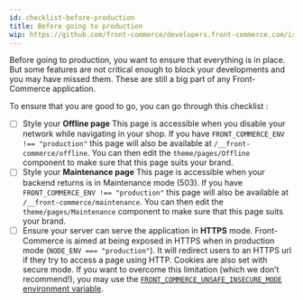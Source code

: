 ```yaml
---
id: checklist-before-production
title: Before going to production
wip: https://github.com/front-commerce/developers.front-commerce.com/issues/63
---
```


Before going to production, you want to ensure that everything is in place. But some features are not critical enough to block your developments and you may have missed them. These are still a big part of any Front-Commerce application.

To ensure that you are good to go, you can go through this checklist :

* [ ] Style your **Offline page**
  This page is accessible when you disable your network while navigating in your shop.
  If you have `FRONT_COMMERCE_ENV !== "production"` this page will also be available at `/__front-commerce/offline`. You can then edit the `theme/pages/Offline` component to make sure that this page suits your brand.
* [ ] Style your **Maintenance page**
  This page is accessible when your backend returns is in Maintenance mode (503).
  If you have `FRONT_COMMERCE_ENV !== "production"` this page will also be available at `/__front-commerce/maintenance`. You can then edit the `theme/pages/Maintenance` component to make sure that this page suits your brand.
* [ ] Ensure your server can serve the application in **HTTPS** mode.
  Front-Commerce is aimed at being exposed in HTTPS when in production mode (`NODE_ENV === "production"`). It will redirect users to an HTTPS url if they try to access a page using HTTP. Cookies are also set with secure mode.
  If you want to overcome this limitation (which we don’t recommend!), you may use the [`FRONT_COMMERCE_UNSAFE_INSECURE_MODE` environment variable](/docs/reference/environment-variables.html#Host).

